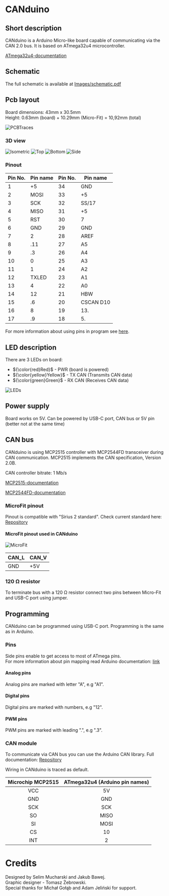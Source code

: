 # CANduino
## Short description
CANduino is a Arduino Micro-like board capable of communicating via the CAN 2.0 bus. It is based on ATmega32u4 microcontroller.

[ATmega32u4-documentation](https://ww1.microchip.com/downloads/en/devicedoc/atmel-7766-8-bit-avr-atmega16u4-32u4_datasheet.pdf)

## Schematic
The full schematic is available at [Images/schematic.pdf](Images/schematic.pdf)

## Pcb layout
Board dimensions: 43mm x 30.5mm  
Height: 0.63mm (board) + 10.29mm (Micro-Fit) = 10,92mm (total)

![PCBTraces](Images/PCB%20-%20traces.png)

### 3D view
![Isometric](Images/3D%20view%20-%20isometric.png)
![Top](Images/3D%20view%20-%20top.png)
![Bottom](Images/3D%20view%20-%20bottom.png)
![Side](Images/3D%20view%20-%20side.png)

### Pinout
|Pin No.|Pin name|Pin No.|Pin name|
|-  |-      |-  |-  |
|1  |+5     |34 |GND|
|2  |MOSI   |33 |+5|
|3  |SCK    |32 |SS/17|
|4  |MISO   |31 |+5|
|5  |RST    |30 |7|
|6  |GND    |29 |GND|
|7  |2      |28 |AREF|
|8  |.11    |27 |A5|
|9  |.3     |26 |A4|
|10 |0      |25 |A3|
|11 |1      |24 |A2|
|12 |TXLED  |23 |A1|
|13 |4      |22 |A0|
|14 |12     |21 |HBW|
|15 |.6     |20 |CSCAN D10|
|16 |8      |19 |13.|
|17 |.9     |18 |5.|

For more information about using pins in program see [here](#pins).

## LED description
There are 3 LEDs on board:
- ${\color{red}Red}$ - PWR (board is powered)
- ${\color{yellow}Yellow}$ - TX CAN (Transmits CAN data)
- ${\color{green}Green}$ - RX CAN (Receives CAN data)

![LEDs](Images/LEDs.png)

## Power supply
Board works on 5V.
Can be powered by USB-C port, CAN bus or 5V pin (better not at the same time)

## CAN bus
CANduino is using MCP2515 controller with MCP2544FD transceiver during CAN communication. MCP2515 implements the CAN specification, Version 2.0B.

CAN controller bitrate: 1 Mb/s

[MCP2515-documentation](https://ww1.microchip.com/downloads/aemDocuments/documents/APID/ProductDocuments/DataSheets/MCP2515-Family-Data-Sheet-DS20001801K.pdf)

[MCP2544FD-documentation](https://ww1.microchip.com/downloads/aemDocuments/documents/APID/ProductDocuments/DataSheets/MCP2542FD-MCP2542WFD-4WFD-Data-Sheet-DS20005514C.pdf)

### MicroFit pinout
Pinout is compatible with "Sirius 2 standard".
Check current standard here: [Repository](https://github.com/SKA-Robotics/electronics/blob/main/Manipulator%20Harness/README.md)

#### MicroFit pinout used in CANduino

![MicroFit](Images/MicroFit.png)

|CAN_L|CAN_V|
|-    |-    |
| GND | +5V |

### 120 Ω resistor 
To terminate bus with a 120 Ω resistor connect two pins between Micro-Fit and USB-C port using jumper. 

## Programming
CANduino can be programmed using USB-C port.
Programming is the same as in Arduino.

### Pins 
Side pins enable to get access to most of ATmega pins.  
For more information about pin mapping read Arduino documentation: [link](https://docs.arduino.cc/retired/hacking/hardware/PinMapping32u4/)
#### Analog pins
Analog pins are marked with letter "A", e.g "A1".
#### Digital pins
Digital pins are marked with numbers, e.g "12".
#### PWM pins
PWM pins are marked with leading ".", e.g ".3".

### CAN module
To communicate via CAN bus you can use the Arduino CAN library. Full documentation:
[Repository](https://github.com/sandeepmistry/arduino-CAN)

Wiring in CANduino is traced as default.

| Microchip MCP2515 | ATmega32u4 (Arduino pin names) |
| :---------------: | :-----: |
| VCC | 5V |
| GND | GND |
| SCK | SCK |
| SO | MISO |
| SI | MOSI |
| CS | 10 |
| INT | 2 |

# Credits
Designed by Selim Mucharski and Jakub Bawej.  
Graphic designer - Tomasz Żebrowski.  
Special thanks for Michał Gołąb and Adam Jeliński for support.